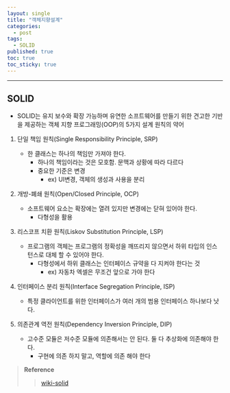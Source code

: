 ```yaml
---
layout: single
title: "객체지향설계"
categories:
  - post
tags:
  - SOLID
published: true
toc: true
toc_sticky: true
---
```

----

## SOLID
- SOLID는 유지 보수와 확장 가능하며 유연한 소프트웨어를 만들기 위한 견고한 기반을 제공하는 객체 지향 프로그래밍(OOP)의 5가지 설계 원칙의 약어

1. 단일 책임 원칙(Single Responsibility Principle, SRP)
	- 한 클래스는 하나의 책임만 가져야 한다.
		- 하나의 책임이라는 것은 모호함. 문맥과 상황에 따라 다르다
		- 중요한 기준은 변경
			- ex) UI변경, 객체의 생성과 사용을 분리

2. 개방-폐쇄 원칙(Open/Closed Principle, OCP)
	- 소프트웨어 요소는 확장에는 열려 있지만 변경에는 닫혀 있어야 한다.
		- 다형성을 활용

3. 리스코프 치환 원칙(Liskov Substitution Principle, LSP)
	- 프로그램의 객체는 프로그램의 정확성을 깨뜨리지 않으면서 하위 타입의 인스턴스로 대체 할 수 있어야 한다.
		- 다형성에서 하위 클래스는 인터페이스 규약을 다 지켜야 한다는 것
			- ex) 자동차 엑셀은 무조건 앞으로 가야 한다

4. 인터페이스 분리 원칙(Interface Segregation Principle, ISP)
	- 특정 클라이언트를 위한 인터페이스가 여러 개의 범용 인터페이스 하나보다 낫다.

5. 의존관계 역전 원칙(Dependency Inversion Principle, DIP)
	- 고수준 모듈은 저수준 모듈에 의존해서는 안 된다. 둘 다 추상화에 의존해야 한다.
		- 구현에 의존 하지 말고, 역할에 의존 해야 한다


>**Reference**
>> [wiki-solid](https://ko.wikipedia.org/wiki/SOLID_(%EA%B0%9D%EC%B2%B4_%EC%A7%80%ED%96%A5_%EC%84%A4%EA%B3%84))